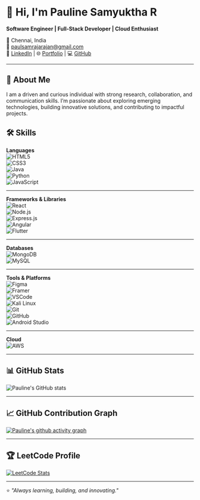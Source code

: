 # 👋 Hi, I'm Pauline Samyuktha R  
**Software Engineer | Full-Stack Developer | Cloud Enthusiast**  

📍 Chennai, India  
📧 [paulsamrajarajan@gmail.com](mailto:paulsamrajarajan@gmail.com)  
💼 [LinkedIn](https://in.linkedin.com/in/pauline-samyuktha-5a693b267) | 🌐 [Portfolio](http://paulsam.vercel.app) | 💻 [GitHub](https://github.com/paulsam20)  

---

## 🚀 About Me  
I am a driven and curious individual with strong research, collaboration, and communication skills. I’m passionate about exploring emerging technologies, building innovative solutions, and contributing to impactful projects.  



## 🛠 Skills  

**Languages**  
![HTML5](https://img.shields.io/badge/HTML5-E34F26?style=for-the-badge&logo=html5&logoColor=white)  
![CSS3](https://img.shields.io/badge/CSS3-1572B6?style=for-the-badge&logo=css3&logoColor=white)  
![Java](https://img.shields.io/badge/Java-007396?style=for-the-badge&logo=openjdk&logoColor=white)  
![Python](https://img.shields.io/badge/Python-3776AB?style=for-the-badge&logo=python&logoColor=white)  
![JavaScript](https://img.shields.io/badge/JavaScript-F7DF1E?style=for-the-badge&logo=javascript&logoColor=black)  

---

**Frameworks & Libraries**  
![React](https://img.shields.io/badge/React-20232A?style=for-the-badge&logo=react&logoColor=61DAFB)  
![Node.js](https://img.shields.io/badge/Node.js-339933?style=for-the-badge&logo=node.js&logoColor=white)  
![Express.js](https://img.shields.io/badge/Express.js-000000?style=for-the-badge&logo=express&logoColor=white)  
![Angular](https://img.shields.io/badge/Angular-DD0031?style=for-the-badge&logo=angular&logoColor=white)  
![Flutter](https://img.shields.io/badge/Flutter-02569B?style=for-the-badge&logo=flutter&logoColor=white)  

---

**Databases**  
![MongoDB](https://img.shields.io/badge/MongoDB-4EA94B?style=for-the-badge&logo=mongodb&logoColor=white)  
![MySQL](https://img.shields.io/badge/MySQL-005C84?style=for-the-badge&logo=mysql&logoColor=white)  

---

**Tools & Platforms**  
![Figma](https://img.shields.io/badge/Figma-F24E1E?style=for-the-badge&logo=figma&logoColor=white)  
![Framer](https://img.shields.io/badge/Framer-0055FF?style=for-the-badge&logo=framer&logoColor=white)  
![VSCode](https://img.shields.io/badge/VSCode-007ACC?style=for-the-badge&logo=visualstudiocode&logoColor=white)  
![Kali Linux](https://img.shields.io/badge/Kali%20Linux-557C94?style=for-the-badge&logo=kalilinux&logoColor=white)  
![Git](https://img.shields.io/badge/Git-F05032?style=for-the-badge&logo=git&logoColor=white)  
![GitHub](https://img.shields.io/badge/GitHub-181717?style=for-the-badge&logo=github&logoColor=white)  
![Android Studio](https://img.shields.io/badge/Android%20Studio-3DDC84?style=for-the-badge&logo=androidstudio&logoColor=white)  

---

**Cloud**  
![AWS](https://img.shields.io/badge/AWS-FF9900?style=for-the-badge&logo=amazonaws&logoColor=white)  

---

## 📊 GitHub Stats  
![Pauline's GitHub stats](https://github-readme-stats.vercel.app/api?username=paulsam20&show_icons=true&theme=radical)  

---

## 📈 GitHub Contribution Graph  
[![Pauline's github activity graph](https://github-readme-activity-graph.vercel.app/graph?username=paulsam20&theme=react-dark)](https://github.com/paulsam20)  

---
 
## 🏆 LeetCode Profile  
[![LeetCode Stats](https://leetcard.jacoblin.cool/O6YL5RoPDn?theme=dark&font=Baloo&ext=activity&ext=contest)](https://leetcode.com/u/O6YL5RoPDn/)


---

⭐️ *"Always learning, building, and innovating."*  
